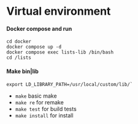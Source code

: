 # Virtual environment
#### Docker compose and run

    cd docker
    docker compose up -d
    docker compose exec lists-lib /bin/bash
    cd /lists

#### Make bin|lib

    export LD_LIBRARY_PATH=/usr/local/custom/lib/`
- `make` basic make
- `make re` for remake
- `make test` for build tests
- `make install` for install
